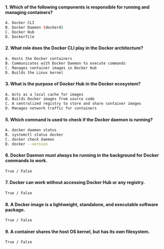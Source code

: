 #### 1. Which of the following components is responsible for running and managing containers?
```sh
A. Docker CLI
B. Docker Daemon (dockerd)
C. Docker Hub
D. Dockerfile
```

#### 2. What role does the Docker CLI play in the Docker architecture?
```sh
A. Hosts the Docker containers
B. Communicates with Docker Daemon to execute commands
C. Manages container images in Docker Hub
D. Builds the Linux kernel
```
#### 3. What is the purpose of Docker Hub in the Docker ecosystem?
```sh
A. Acts as a local cache for images
B. Builds Docker images from source code
C. A centralized registry to store and share container images
D. Manages network traffic for containers
```

#### 5. Which command is used to check if the Docker daemon is running?
```sh
A. docker daemon status
B. systemctl status docker
C. docker check daemon
D. docker --version
```

#### 6. Docker Daemon must always be running in the background for Docker commands to work.
```sh
True / False
```

#### 7. Docker can work without accessing Docker Hub or any registry.
```sh
True / False
```

#### 8. A Docker image is a lightweight, standalone, and executable software package.
```sh
True / False
```

#### 9. A container shares the host OS kernel, but has its own filesystem.
```sh
True / False
```
